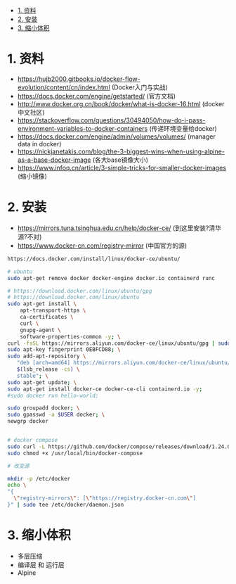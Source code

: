 

<!-- TOC -->

- [1. 资料](#1-资料)
- [2. 安装](#2-安装)
- [3. 缩小体积](#3-缩小体积)

<!-- /TOC -->


# 1. 资料

* https://hujb2000.gitbooks.io/docker-flow-evolution/content/cn/index.html (Docker入门与实战)
* https://docs.docker.com/engine/getstarted/ (官方文档)
* http://www.docker.org.cn/book/docker/what-is-docker-16.html (docker中文社区)
* https://stackoverflow.com/questions/30494050/how-do-i-pass-environment-variables-to-docker-containers (传递环境变量给docker)
* https://docs.docker.com/engine/admin/volumes/volumes/ (manager data in docker)
* https://nickjanetakis.com/blog/the-3-biggest-wins-when-using-alpine-as-a-base-docker-image (各大base镜像大小)
* https://www.infoq.cn/article/3-simple-tricks-for-smaller-docker-images (缩小镜像)

# 2. 安装

* https://mirrors.tuna.tsinghua.edu.cn/help/docker-ce/ (到这里安装?清华源?不对)
* https://www.docker-cn.com/registry-mirror (中国官方的源)


```bash
https://docs.docker.com/install/linux/docker-ce/ubuntu/

# ubuntu
sudo apt-get remove docker docker-engine docker.io containerd runc

# https://download.docker.com/linux/ubuntu/gpg
# https://download.docker.com/linux/ubuntu
sudo apt-get install \
    apt-transport-https \
    ca-certificates \
    curl \
    gnupg-agent \
    software-properties-common -y; \
curl -fsSL https://mirrors.aliyun.com/docker-ce/linux/ubuntu/gpg | sudo apt-key add -; \
sudo apt-key fingerprint 0EBFCD88; \
sudo add-apt-repository \
   "deb [arch=amd64] https://mirrors.aliyun.com/docker-ce/linux/ubuntu/ \
   $(lsb_release -cs) \
   stable"; \
sudo apt-get update; \
sudo apt-get install docker-ce docker-ce-cli containerd.io -y;
#sudo docker run hello-world;

sudo groupadd docker; \
sudo gpasswd -a $USER docker; \
newgrp docker 


# docker compose
sudo curl -L https://github.com/docker/compose/releases/download/1.24.0/docker-compose-`uname -s`-`uname -m` -o /usr/local/bin/docker-compose
sudo chmod +x /usr/local/bin/docker-compose

# 改变源

mkdir -p /etc/docker
echo \
"{
  \"registry-mirrors\": [\"https://registry.docker-cn.com\"]
}" | sudo tee /etc/docker/daemon.json

```

# 3. 缩小体积

* 多层压缩
* 编译层 和 运行层
* Alpine
